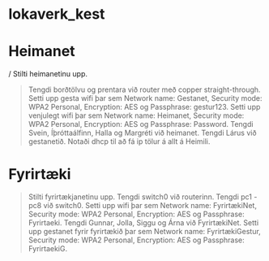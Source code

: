 # lokaverk_kest

# Heimanet
/ Stilti heimanetinu upp. 
> Tengdi borðtölvu og prentara við router með copper straight-through.
> Setti upp gesta wifi þar sem Network name: Gestanet, Security mode: WPA2 Personal, Encryption: AES og Passphrase: gestur123.
> Setti upp venjulegt wifi þar sem Network name: Heimanet, Security mode: WPA2 Personal, Encryption: AES og Passphrase: Password.
> Tengdi Svein, Íþróttaálfinn, Halla og Margréti við heimanet.
> Tengdi Lárus við gestanetið.
> Notaði dhcp til að fá ip tölur á allt á Heimili.

# Fyrirtæki
> Stilti fyrirtækjanetinu upp.
> Tengdi switch0 við routerinn.
> Tengdi pc1 - pc8 við switch0.
> Setti upp wifi þar sem Network name: FyrirtækiNet, Security mode: WPA2 Personal, Encryption: AES og Passphrase: Fyrirtaeki.
> Tengdi Gunnar, Jolla, Siggu og Árna við FyrirtækiNet.
> Setti upp gestanet fyrir fyrirtækið þar sem Network name: FyrirtækiGestur, Security mode: WPA2 Personal, Encryption: AES og Passphrase: FyrirtaekiG.
